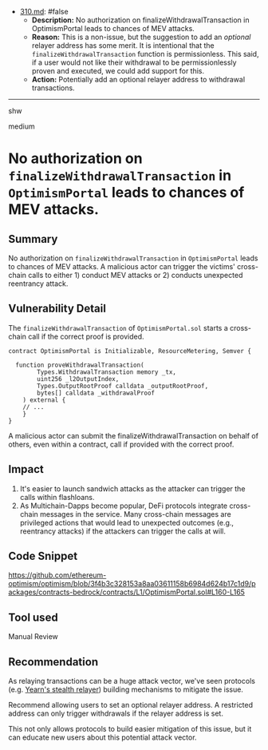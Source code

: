 
- [310.md](0-system-findings/1-processed/1-false-but-actionable/310.md): #false
  - **Description:** No authorization on finalizeWithdrawalTransaction in OptimismPortal leads to chances of MEV attacks.
  - **Reason:** This is a non-issue, but the suggestion to add an *optional* relayer address has some merit. It is intentional that the `finalizeWithdrawalTransaction` function is permissionless. This said, if a user would not like their withdrawal to be permissionlessly proven and executed, we could add support for this.
  - **Action:** Potentially add an optional relayer address to withdrawal transactions.

---

shw

medium

# No authorization on `finalizeWithdrawalTransaction` in `OptimismPortal` leads to chances of MEV attacks.

## Summary

No authorization on `finalizeWithdrawalTransaction` in `OptimismPortal` leads to chances of MEV attacks. A malicious actor can trigger the victims' cross-chain calls to either 1) conduct MEV attacks or 2) conducts unexpected reentrancy attack.


## Vulnerability Detail

The `finalizeWithdrawalTransaction` of `OptimismPortal.sol` starts a cross-chain call if the correct proof is provided.

```solidity
contract OptimismPortal is Initializable, ResourceMetering, Semver {

  function proveWithdrawalTransaction(
        Types.WithdrawalTransaction memory _tx,
        uint256 _l2OutputIndex,
        Types.OutputRootProof calldata _outputRootProof,
        bytes[] calldata _withdrawalProof
    ) external {
    // ...
    }
}
```
A malicious actor can submit the finalizeWithdrawalTransaction on behalf of others, even within a contract, call if provided with the correct proof.


## Impact


1. It's easier to launch sandwich attacks as the attacker can trigger the calls within flashloans.
2. As Multichain-Dapps become popular, DeFi protocols integrate cross-chain messages in the service. Many cross-chain messages are privileged actions that would lead to unexpected outcomes (e.g., reentrancy attacks) if the attackers can trigger the calls at will.

## Code Snippet

https://github.com/ethereum-optimism/optimism/blob/3f4b3c328153a8aa03611158b6984d624b17c1d9/packages/contracts-bedrock/contracts/L1/OptimismPortal.sol#L160-L165

## Tool used

Manual Review

## Recommendation

As relaying transactions can be a huge attack vector, we've seen protocols (e.g. [Yearn's stealth relayer](https://mirror.xyz/yearn-finance-engineering.eth/9uInM_sCrogPBs5qkFSNF6qe-32-0XLN5bty5wKLVqU)) building mechanisms to mitigate the issue.

Recommend allowing users to set an optional relayer address. A restricted address can only trigger withdrawals if the relayer address is set.

This not only allows protocols to build easier mitigation of this issue, but it can educate new users about this potential attack vector.
